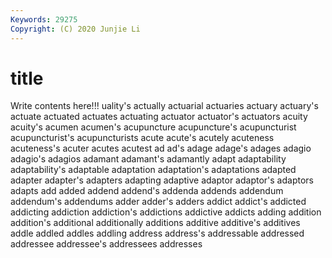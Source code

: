 ```yaml
---
Keywords: 29275
Copyright: (C) 2020 Junjie Li
---
```


# title

Write contents here!!!
uality's 
actually 
actuarial 
actuaries 
actuary 
actuary's 
actuate 
actuated 
actuates 
actuating
actuator 
actuator's 
actuators 
acuity 
acuity's 
acumen 
acumen's 
acupuncture 
acupuncture's 
acupuncturist
acupuncturist's 
acupuncturists 
acute 
acute's 
acutely 
acuteness 
acuteness's 
acuter 
acutes 
acutest
ad 
ad's 
adage 
adage's 
adages 
adagio 
adagio's 
adagios 
adamant 
adamant's
adamantly 
adapt 
adaptability 
adaptability's 
adaptable 
adaptation 
adaptation's 
adaptations 
adapted 
adapter
adapter's 
adapters 
adapting 
adaptive 
adaptor 
adaptor's 
adaptors 
adapts 
add 
added
addend 
addend's 
addenda 
addends 
addendum 
addendum's 
addendums 
adder 
adder's 
adders
addict 
addict's 
addicted 
addicting 
addiction 
addiction's 
addictions 
addictive 
addicts 
adding
addition 
addition's 
additional 
additionally 
additions 
additive 
additive's 
additives 
addle 
addled
addles 
addling 
address 
address's 
addressable 
addressed 
addressee 
addressee's 
addressees 
addresses
